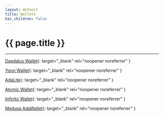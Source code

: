 ```yaml
---
layout: default
title: Wallets
has_children: false
---
```


# {{ page.title }}

---

[Daedalus Wallet](https://daedaluswallet.io/){: target="_blank" rel="noopener noreferrer" }

[Yoroi Wallet](https://yoroi-wallet.com/#/){: target="_blank" rel="noopener noreferrer" }

[AdaLite](https://adalite.io/){: target="_blank" rel="noopener noreferrer" }

[Atomic Wallet](https://atomicwallet.io/){: target="_blank" rel="noopener noreferrer" }

[Infinito Wallet](https://www.infinitowallet.io/){: target="_blank" rel="noopener noreferrer" }

[Medusa AdaWallet](https://adawallet.io/){: target="_blank" rel="noopener noreferrer" }
